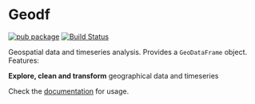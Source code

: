 # Geodf

[![pub package](https://img.shields.io/pub/v/geodf.svg)](https://pub.dartlang.org/packages/geodf) [![Build Status](https://travis-ci.org/synw/geodf.svg?branch=master)](https://travis-ci.org/synw/geodf)

Geospatial data and timeseries analysis. Provides a `GeoDataFrame` object. Features:

**Explore, clean and transform** geographical data and timeseries


Check the [documentation](https://geodf.readthedocs.io/en/latest/) for usage.
